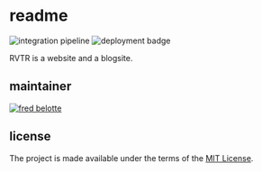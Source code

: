 # readme

![integration pipeline][workflow_ci]
![deployment badge][netlify_up]

RVTR is a website and a blogsite.

## maintainer

[![fred belotte][avatar_fb]][github_fb]

## license

The project is made available under the terms of the [MIT License][license_mit].

[avatar_fb]: https://avatars1.githubusercontent.com/u/22018714?s=115&u=f98957700fffa1dafd554980635726675430e587&v=4 "fred belotte"
[github_fb]: https://github.com/fredbelotte "fred belotte"
[license_mit]: https://github.com/RVTR/rvtr/blob/master/LICENSE "mit license"
[netlify_up]: https://api.netlify.com/api/v1/badges/d3b96a1d-0997-4e5e-9c74-8e0c899f2062/deploy-status "netlify status"
[workflow_ci]: https://github.com/RVTR/rvtr/workflows/integration/badge.svg "integration pipeline"
